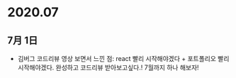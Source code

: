# 2020.07

## 7月 1日

* 김버그 코드리뷰 영상 보면서 느낀 점: react 빨리 시작해야겠다 + 포트폴리오 빨리 시작해야겠다. 완성하고 코드리뷰 받아보고싶다.! 7월까지 하나 해보자! 

## 

